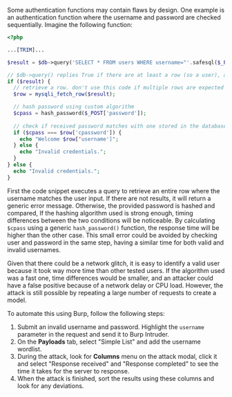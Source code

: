 Some authentication functions may contain flaws by design. One example is an authentication function where the username and password are checked sequentially. Imagine the following function:
```php
<?php

...[TRIM]...

$result = $db->query('SELECT * FROM users WHERE username="'.safesql($_POST['user']).'" AND active=1');

// $db->query() replies True if there are at least a row (so a user), and False if there are no rows (so no users)
if ($result) {
  // retrieve a row. don't use this code if multiple rows are expected
  $row = mysqli_fetch_row($result);

  // hash password using custom algorithm
  $cpass = hash_password($_POST['password']);
  
  // check if received password matches with one stored in the database
  if ($cpass === $row['cpassword']) {
	echo "Welcome $row['username']";
  } else {
    echo "Invalid credentials.";
  } 
} else {
  echo "Invalid credentials.";
}
```

First the code snippet executes a query to retrieve an entire row where the username matches the user input. If there are not results, it will return a generic error message. Otherwise, the provided password is hashed and compared, If the hashing algorithm used is strong enough, timing differences between the two conditions will be noticeable. By calculating `$cpass` using a generic `hash_password()` function, the response time will be higher than the other case. This small error could be avoided by checking user and password in the same step, having a similar time for both valid and invalid usernames.

Given that there could be a network glitch, it is easy to identify a valid user because it took way more time than other tested users. If the algorithm used was a fast one, time differences would be smaller, and an attacker could have a false positive because of a network delay or CPU load. However, the attack is still possible by repeating a large number of requests to create a model.

To automate this using Burp, follow the following steps:
1. Submit an invalid username and password. Highlight the `username` parameter in the request and send it to Burp Intruder.
2. On the **Payloads** tab, select "Simple List" and add the username wordlist.
3. During the attack, look for **Columns** menu on the attack modal, click it and select "Response received" and "Response completed" to see the time it takes for the server to response.
4. When the attack is finished, sort the results using these columns and look for any deviations.
